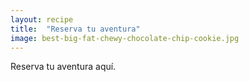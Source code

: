 ```yaml
---
layout: recipe
title:  "Reserva tu aventura"
image: best-big-fat-chewy-chocolate-chip-cookie.jpg
---
```


Reserva tu aventura aquí.
